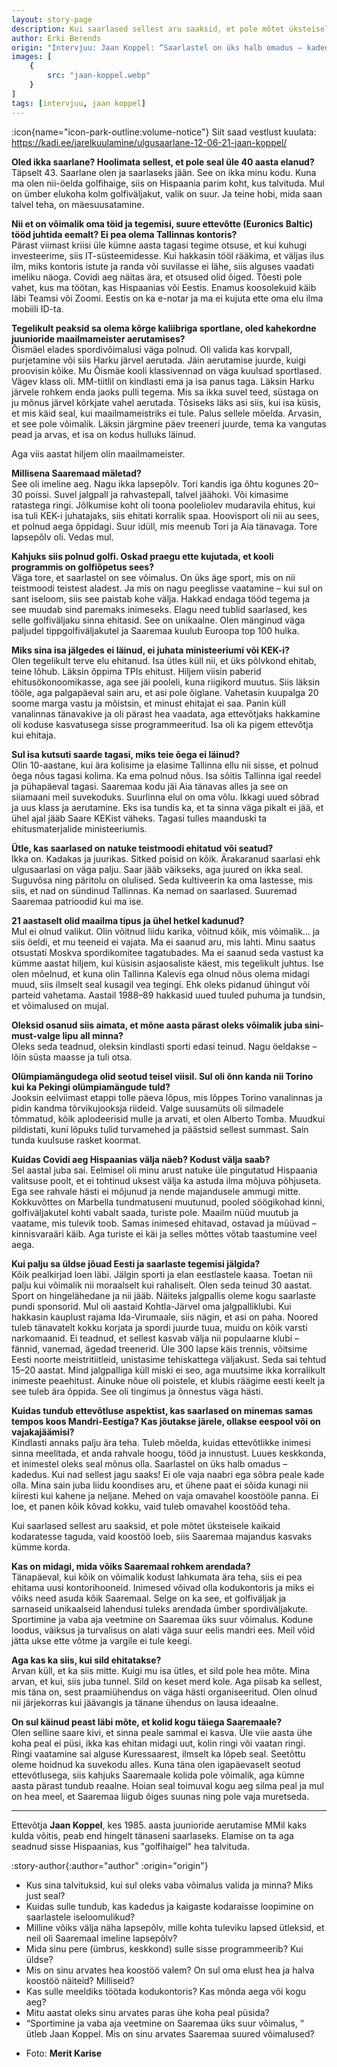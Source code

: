 ```yaml
---
layout: story-page
description: Kui saarlased sellest aru saaksid, et pole mõtet üksteisele kaikaid kodaratesse taguda!
author: Erki Berends
origin: "Intervjuu: Jaan Koppel: “Saarlastel on üks halb omadus – kadedus. Kui nad sellest jagu saaks!”, Saarte Hääl, 14. juuli 2021."
images: [
    {
        src: "jaan-koppel.webp"
    }
]
tags: [intervjuu, jaan koppel]
---
```


<!-- # {{ $doc.title }} -->

:icon{name="icon-park-outline:volume-notice"} Siit saad vestlust kuulata: https://kadi.ee/jarelkuulamine/ulgusaarlane-12-06-21-jaan-koppel/



**Oled ikka saarlane? Hoolimata sellest, et pole seal üle 40 aasta elanud?** \
Täpselt 43. Saarlane olen ja saarlaseks jään. See on ikka minu kodu. Kuna ma olen nii-öelda golfihaige, siis on Hispaania parim koht, kus talvituda. Mul on ümber elukoha kolm golfiväljakut, valik on suur. Ja teine hobi, mida saan talvel teha, on mäesuusatamine.

**Nii et on võimalik oma töid ja tegemisi, suure ettevõtte (Euronics Baltic) tööd juhtida eemalt? Ei pea olema Tallinnas kontoris?** \
Pärast viimast kriisi üle kümne aasta tagasi tegime otsuse, et kui kuhugi investeerime, siis IT-süsteemidesse. Kui hakkasin tööl rääkima, et väljas ilus ilm, miks kontoris istute ja randa või suvilasse ei lähe, siis alguses vaadati imeliku näoga. Covidi aeg näitas ära, et otsused olid õiged. Tõesti pole vahet, kus ma töötan, kas Hispaanias või Eestis. Enamus koosolekuid käib läbi Teamsi või Zoomi. Eestis on ka e-notar ja ma ei kujuta ette oma elu ilma mobiili ID-ta.

**Tegelikult peaksid sa olema kõrge kaliibriga sportlane, oled kahekordne juunioride maailmameister aerutamises?** \
Õismäel elades spordivõimalusi väga polnud. Oli valida kas korvpall, purjetamine või siis Harku järvel aerutada. Jäin aerutamise juurde, kuigi proovisin kõike. Mu Õismäe kooli klassivennad on väga kuulsad sportlased. Vägev klass oli. MM-tiitlil on kindlasti ema ja isa panus taga. Läksin Harku järvele rohkem enda jaoks pulli tegema. Mis sa ikka suvel teed, süstaga on ju mõnus järvel kõrkjate vahel aerutada. Tõsiseks läks asi siis, kui isa küsis, et mis käid seal, kui maailmameistriks ei tule. Palus sellele mõelda. Arvasin, et see pole võimalik. Läksin järgmine päev treeneri juurde, tema ka vangutas pead ja arvas, et isa on kodus hulluks läinud.

Aga viis aastat hiljem olin maailmameister.

**Millisena Saaremaad mäletad?** \
See oli imeline aeg. Nagu ikka lapsepõlv. Tori kandis iga õhtu kogunes 20–30 poissi. Suvel jalgpall ja rahvastepall, talvel jäähoki. Või kimasime ratastega ringi. Jõlkumise koht oli toona pooleliolev mudaravila ehitus, kui isa tuli KEK-i juhatajaks, siis ehitati korralik spaa. Hoovisport oli nii au sees, et polnud aega õppidagi. Suur idüll, mis meenub Tori ja Aia tänavaga. Tore lapsepõlv oli. Vedas mul.

**Kahjuks siis polnud golfi. Oskad praegu ette kujutada, et kooli programmis on golfiõpetus sees?** \
Väga tore, et saarlastel on see võimalus. On üks äge sport, mis on nii teistmoodi teistest aladest. Ja mis on nagu peeglisse vaatamine – kui sul on sant iseloom, siis see paistab kohe välja. Hakkad endaga tööd tegema ja see muudab sind paremaks inimeseks. Elagu need tublid saarlased, kes selle golfiväljaku sinna ehitasid. See on unikaalne. Olen mänginud väga paljudel tippgolfiväljakutel ja Saaremaa kuulub Euroopa top 100 hulka.

**Miks sina isa jälgedes ei läinud, ei juhata ministeeriumi või KEK-i?** \
Olen tegelikult terve elu ehitanud. Isa ütles küll nii, et üks põlvkond ehitab, teine lõhub. Läksin õppima TPIs ehitust. Hiljem viisin paberid ehitusökonoomikasse, aga see jäi pooleli, kuna riigikord muutus. Siis läksin tööle, aga palgapäeval sain aru, et asi pole õiglane. Vahetasin kuupalga 20 soome marga vastu ja mõistsin, et minust ehitajat ei saa. Panin küll vanalinnas tänavakive ja oli pärast hea vaadata, aga ettevõtjaks hakkamine oli koduse kasvatusega sisse programmeeritud. Isa oli ka pigem ettevõtja kui ehitaja.

**Sul isa kutsuti saarde tagasi, miks teie õega ei läinud?** \
Olin 10-aastane, kui ära kolisime ja elasime Tallinna ellu nii sisse, et polnud õega nõus tagasi kolima. Ka ema polnud nõus. Isa sõitis Tallinna igal reedel ja pühapäeval tagasi. Saaremaa kodu jäi Aia tänavas alles ja see on siiamaani meil suvekoduks. Suurlinna elul on oma võlu. Ikkagi uued sõbrad ja uus klass ja aerutamine. Eks isa tundis ka, et ta sinna väga pikalt ei jää, et ühel ajal jääb Saare KEKist väheks. Tagasi tulles maanduski ta ehitusmaterjalide ministeeriumis.

**Ütle, kas saarlased on natuke teistmoodi ehitatud või seatud?** \
Ikka on. Kadakas ja juurikas. Sitked poisid on kõik. Ärakaranud saarlasi ehk ulgusaarlasi on väga palju. Saar jääb väikseks, aga juured on ikka seal. Suguvõsa ning päritolu on olulised. Seda kultiveerin ka oma lastesse, mis siis, et nad on sündinud Tallinnas. Ka nemad on saarlased. Suuremad Saaremaa patrioodid kui ma ise.

**21 aastaselt olid maailma tipus ja ühel hetkel kadunud?** \
Mul ei olnud valikut. Olin võitnud liidu karika, võitnud kõik, mis võimalik… ja siis öeldi, et mu teeneid ei vajata. Ma ei saanud aru, mis lahti. Minu saatus otsustati Moskva spordikomitee tagatubades. Ma ei saanud seda vastust ka kümme aastat hiljem, kui küsisin asjaosaliste käest, mis tegelikult juhtus. Ise olen mõelnud, et kuna olin Tallinna Kalevis ega olnud nõus olema midagi muud, siis ilmselt seal kusagil vea tegingi. Ehk oleks pidanud ühingut või parteid vahetama. Aastail 1988–89 hakkasid uued tuuled puhuma ja tundsin, et võimalused on mujal.

**Oleksid osanud siis aimata, et mõne aasta pärast oleks võimalik juba sini-must-valge lipu all minna?** \
Oleks seda teadnud, oleksin kindlasti sporti edasi teinud. Nagu öeldakse – lõin süsta maasse ja tuli otsa.

**Olümpiamängudega olid seotud teisel viisil. Sul oli õnn kanda nii Torino kui ka Pekingi olümpiamängude tuld?** \
Jooksin eelviimast etappi tolle päeva lõpus, mis lõppes Torino vanalinnas ja pidin kandma tõrvikujooksja riideid. Valge suusamüts oli silmadele tõmmatud, kõik aplodeerisid mulle ja arvati, et olen Alberto Tomba. Muudkui pildistati, kuni lõpuks tulid turvamehed ja päästsid sellest summast. Sain tunda kuulsuse rasket koormat.

**Kuidas Covidi aeg Hispaanias välja näeb? Kodust välja saab?** \
Sel aastal juba sai. Eelmisel oli minu arust natuke üle pingutatud Hispaania valitsuse poolt, et ei tohtinud uksest välja ka astuda ilma mõjuva põhjuseta. Ega see rahvale hästi ei mõjunud ja nende majandusele ammugi mitte. Kokkuvõttes on Marbella tundmatuseni muutunud, pooled söögikohad kinni, golfiväljakutel kohti vabalt saada, turiste pole. Maailm nüüd muutub ja vaatame, mis tulevik toob. Samas inimesed ehitavad, ostavad ja müüvad – kinnisvaraäri käib. Aga turiste ei käi ja selles mõttes võtab taastumine veel aega.

**Kui palju sa üldse jõuad Eesti ja saarlaste tegemisi jälgida?** \
Kõik pealkirjad loen läbi. Jälgin sporti ja elan eestlastele kaasa. Toetan nii palju kui võimalik nii moraalselt kui rahaliselt. Olen seda teinud 30 aastat. Sport on hingelähedane ja nii jääb. Näiteks jalgpallis oleme kogu saarlaste pundi sponsorid. Mul oli aastaid Kohtla-Järvel oma jalgpalliklubi. Kui hakkasin kauplust rajama Ida-Virumaale, siis nägin, et asi on paha. Noored tuleb tänavatelt kokku korjata ja spordi juurde tuua, muidu on kõik varsti narkomaanid. Ei teadnud, et sellest kasvab välja nii populaarne klubi – fännid, vanemad, ägedad treenerid. Üle 300 lapse käis trennis, võitsime Eesti noorte meistritiitleid, unistasime tehiskattega väljakust. Seda sai tehtud 15–20 aastat. Mind jalgpalliga küll miski ei seo, aga muutsime ikka korralikult inimeste peaehitust. Ainuke nõue oli poistele, et klubis räägime eesti keelt ja see tuleb ära õppida. See oli tingimus ja õnnestus väga hästi.

**Kuidas tundub ettevõtluse aspektist, kas saarlased on minemas samas tempos koos Mandri-Eestiga? Kas jõutakse järele, ollakse eespool või on vajakajäämisi?** \
Kindlasti annaks palju ära teha. Tuleb mõelda, kuidas ettevõtlikke inimesi sinna meelitada, et anda rahvale hoogu, tööd ja innustust. Luues keskkonda, et inimestel oleks seal mõnus olla. Saarlastel on üks halb omadus – kadedus. Kui nad sellest jagu saaks! Ei ole vaja naabri ega sõbra peale kade olla. Mina sain juba liidu koondises aru, et ühene paat ei sõida kunagi nii kiiresti kui kahene ja neljane. Mehed on vaja omavahel koostööle panna. Ei loe, et panen kõik kõvad kokku, vaid tuleb omavahel koostööd teha.

Kui saarlased sellest aru saaksid, et pole mõtet üksteisele kaikaid kodaratesse taguda, vaid koostöö loeb, siis Saaremaa majandus kasvaks kümme korda.

**Kas on midagi, mida võiks Saaremaal rohkem arendada?** \
Tänapäeval, kui kõik on võimalik kodust lahkumata ära teha, siis ei pea ehitama uusi kontorihooneid. Inimesed võivad olla kodukontoris ja miks ei võiks need asuda kõik Saaremaal. Selge on ka see, et golfiväljak ja sarnaseid unikaalseid lahendusi tuleks arendada ümber spordiväljakute. Sportimine ja vaba aja veetmine on Saaremaa üks suur võimalus. Kodune loodus, väiksus ja turvalisus on alati väga suur eelis mandri ees. Meil võid jätta ukse ette võtme ja vargile ei tule keegi.

**Aga kas ka siis, kui sild ehitatakse?** \
Arvan küll, et ka siis mitte. Kuigi mu isa ütles, et sild pole hea mõte. Mina arvan, et kui, siis juba tunnel. Sild on keset merd kole. Aga piisab ka sellest, mis täna on, sest praamiühendus on väga hästi organiseeritud. Olen olnud nii järjekorras kui jäävangis ja tänane ühendus on lausa ideaalne.

**On sul käinud peast läbi mõte, et kolid kogu täiega Saaremaale?** \
Olen selline saare kivi, et sinna peale sammal ei kasva. Üle viie aasta ühe koha peal ei püsi, ikka kas ehitan midagi uut, kolin ringi või vaatan ringi. Ringi vaatamine sai alguse Kuressaarest, ilmselt ka lõpeb seal. Seetõttu oleme hoidnud ka suvekodu alles. Kuna täna olen igapäevaselt seotud ettevõtlusega, siis kahjuks Saaremaale kolida pole võimalik, aga kümne aasta pärast tundub reaalne. Hoian seal toimuval kogu aeg silma peal ja mul on hea meel, et Saaremaa liigub õiges suunas ning pole vaja muretseda.

<hr />

Ettevõtja **Jaan Koppel**, kes 1985. aasta juunioride aerutamise MMil kaks kulda võitis, peab end hingelt tänaseni saarlaseks. Elamise on ta aga seadnud sisse Hispaanias, kus "golfihaigel" hea talvituda.




:story-author{:author="author" :origin="origin"}

<details-wrapper summary="Mis mõtted tekkisid?">

- Kus sina talvituksid, kui sul oleks vaba võimalus valida ja minna? Miks just seal?
- Kuidas sulle tundub, kas kadedus ja kaigaste kodaraisse loopimine on saarlastele iseloomulikud? 
- Milline võiks välja näha lapsepõlv, mille kohta tuleviku lapsed ütleksid, et neil oli Saaremaal imeline lapsepõlv?
- Mida sinu pere (ümbrus, keskkond) sulle sisse programmeerib? Kui üldse?
- Mis on sinu arvates hea koostöö valem? On sul oma elust hea ja halva koostöö näiteid? Milliseid?
- Kas sulle meeldiks töötada kodukontoris? Kas mõnda aega või kogu aeg?
- Mitu aastat oleks sinu arvates paras ühe koha peal püsida?
- “Sportimine ja vaba aja veetmine on Saaremaa üks suur võimalus, “ ütleb Jaan Koppel. Mis on sinu arvates Saaremaa suured võimalused?

</details-wrapper>


<details-wrapper summary="Allikad" class="text-sm" icon="icon-park-outline:document-folder">

- Foto: **Merit Karise**

</details-wrapper>